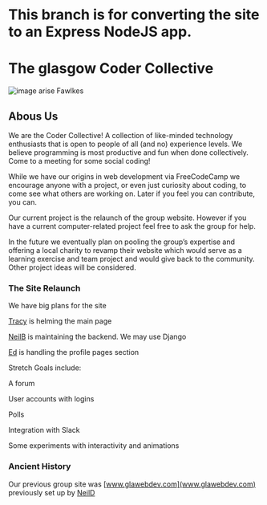 # This branch is for converting the site to an Express NodeJS app.

# The glasgow Coder Collective

![image arise Fawlkes](https://upload.wikimedia.org/wikipedia/commons/thumb/a/a1/Mozilla_Phoenix_logo_vector.svg/500px-Mozilla_Phoenix_logo_vector.svg.png)

## Abous Us

We are the Coder Collective! A collection of like-minded technology enthusiasts that is open to people of all (and no) experience levels. We believe programming is most productive and fun when done collectively. Come to a meeting for some social coding!

While we have our origins in web development via FreeCodeCamp we encourage anyone with a project, or even just curiosity about coding, to come see what others are working on. Later if you feel you can contribute, you can.

Our current project is the relaunch of the group website. However if you have a current computer-related project feel free to ask the group for help.

In the future we eventually plan on pooling the group’s expertise and offering a local charity to revamp their website which would serve as a learning exercise and team project and would give back to the community. Other project ideas will be considered.


### The Site Relaunch

We have big plans for the site

[Tracy](https://github.com/verde79) is helming the main page

[NeilB](https://github.com/conesco3) is maintaining the backend. We may use Django

[Ed](https://github.com/L3gomancer) is handling the profile pages section

Stretch Goals include:

A forum

User accounts with logins

Polls

Integration with Slack

Some experiments with interactivity and animations



### Ancient History

Our previous group site was [www.glawebdev.com](www.glawebdev.com)
previously set up by [NeilD](https://github.com/neildocherty)




